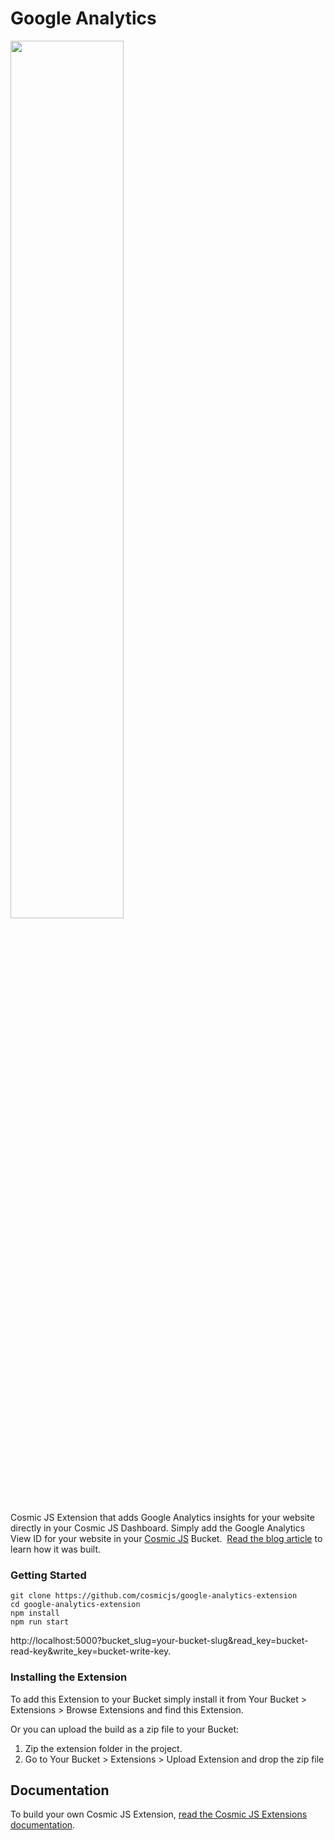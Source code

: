 # Google Analytics
<img width="60%" src="https://cosmic-s3.imgix.net/9f020480-4e06-11e8-a93b-53f87b16357a-download.jpg" />

Cosmic JS Extension that adds Google Analytics insights for your website directly in your Cosmic JS Dashboard. Simply add the Google Analytics View ID for your website in your [Cosmic JS](https://cosmicjs.com) Bucket.  [Read the blog article](https://cosmicjs.com/articles/google-analytics-extension-jgntlka0) to learn how it was built.
### Getting Started
```
git clone https://github.com/cosmicjs/google-analytics-extension
cd google-analytics-extension
npm install
npm run start
```
http://localhost:5000?bucket_slug=your-bucket-slug&read_key=bucket-read-key&write_key=bucket-write-key.

### Installing the Extension
To add this Extension to your Bucket simply install it from Your Bucket > Extensions > Browse Extensions and find this Extension.

Or you can upload the build as a zip file to your Bucket:
1. Zip the extension folder in the project.
2. Go to Your Bucket > Extensions > Upload Extension and drop the zip file
## Documentation
To build your own Cosmic JS Extension, [read the Cosmic JS Extensions documentation](https://cosmicjs.com/docs/extensions).
